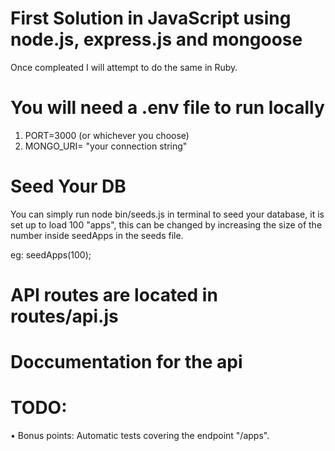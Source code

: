 # First Solution in JavaScript using node.js, express.js and mongoose
<p>Once compleated I will attempt to do the same in Ruby.</p>

# You will need a .env file to run locally
1. PORT=3000 (or whichever you choose)
2. MONGO_URI= "your connection string"

# Seed Your DB
<p>You can simply run node bin/seeds.js in terminal to seed your database, it is set up to load 100 "apps", this can be changed by increasing the size of the number inside seedApps in the seeds file. 

eg: seedApps(100);
</p>

# API routes are located in routes/api.js
# Doccumentation for the api




# TODO:
• Bonus points: Automatic tests covering the endpoint "/apps".
